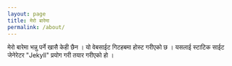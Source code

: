 ```yaml
---
layout: page
title: मेरो बारेमा
permalink: /about/
---
```


मेरो बारेमा भन्नु पर्ने खासै केही छैन । यो वेबसाईट गिटहबमा होस्ट गरीएको छ । यसलाई स्टाटिक साईट जेनेरेटर "Jekyll" प्रयोग गरी तयार गरीएको हो । 
